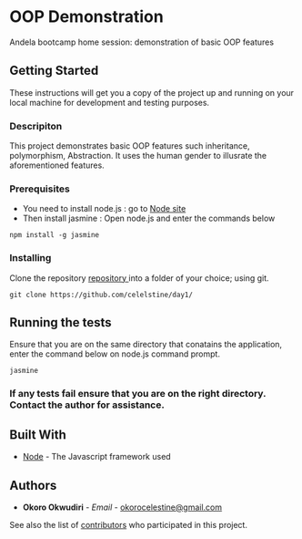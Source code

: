 # OOP Demonstration
Andela bootcamp home session: demonstration of basic OOP features

## Getting Started 
These instructions will get you a copy of the project up and running on your local machine for development and testing purposes.
### Descripiton
This project demonstrates basic OOP features such inheritance, polymorphism, Abstraction. It uses the human gender to illusrate the aforementioned features.
### Prerequisites
* You need to install node.js : go to [Node site](https://nodejs.org/en/download/) 
* Then install jasmine : Open  node.js and enter the commands below
```
npm install -g jasmine
```
### Installing
Clone the repository [repository ](https://github.com/celelstine/day1/) into a folder of your choice; using git.
```
git clone https://github.com/celelstine/day1/
```
## Running the tests
Ensure that you are on the same directory that conatains the application, enter the command below on node.js command prompt.
```
jasmine
```
### If any tests fail ensure that you are on the right directory. Contact the author for assistance.

## Built With

* [Node](https://nodejs.org/en/download/) - The Javascript framework used

## Authors

* **Okoro Okwudiri** - *Email* - [okorocelestine@gmail.com](okorocelestine@gmail.com)

See also the list of [contributors](https://github.com/celelstine/day1/contributors) who participated in this project.




